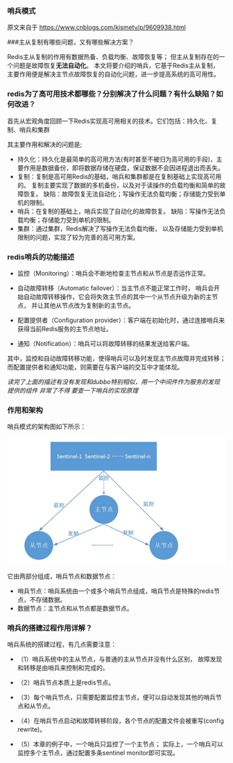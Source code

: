 ### 哨兵模式

原文来自于
https://www.cnblogs.com/kismetv/p/9609938.html


###主从复制有哪些问题，又有哪些解决方案？

Redis主从复制的作用有数据热备、负载均衡、故障恢复等；
但主从复制存在的一个问题是故障恢复**无法自动化**。
本文将要介绍的哨兵，它基于Redis主从复制，
主要作用便是解决主节点故障恢复的自动化问题，进一步提高系统的高可用性。


### redis为了高可用技术都哪些？分别解决了什么问题？有什么缺陷？如何改进？

首先从宏观角度回顾一下Redis实现高可用相关的技术。它们包括：持久化、复制、哨兵和集群

其主要作用和解决的问题是;

* 持久化：持久化是最简单的高可用方法(有时甚至不被归为高可用的手段)，主要作用是数据备份，即将数据存储在硬盘，保证数据不会因进程退出而丢失。
* 复制：复制是高可用Redis的基础，哨兵和集群都是在复制基础上实现高可用的。
  复制主要实现了数据的多机备份，以及对于读操作的负载均衡和简单的故障恢复。
  缺陷：故障恢复无法自动化；写操作无法负载均衡；存储能力受到单机的限制。
* 哨兵：在复制的基础上，哨兵实现了自动化的故障恢复。
  缺陷：写操作无法负载均衡；存储能力受到单机的限制。
* 集群：通过集群，Redis解决了写操作无法负载均衡，
  以及存储能力受到单机限制的问题，实现了较为完善的高可用方案。
  

### redis哨兵的功能描述

* 监控（Monitoring）：哨兵会不断地检查主节点和从节点是否运作正常。
* 自动故障转移（Automatic failover）：当主节点不能正常工作时，
哨兵会开始自动故障转移操作，它会将失效主节点的其中一个从节点升级为新的主节点，
并让其他从节点改为复制新的主节点。
* 配置提供者（Configuration provider）：客户端在初始化时，通过连接哨兵来获得当前Redis服务的主节点地址。

* 通知（Notification）：哨兵可以将故障转移的结果发送给客户端。

其中，监控和自动故障转移功能，使得哨兵可以及时发现主节点故障并完成转移；
而配置提供者和通知功能，则需要在与客户端的交互中才能体现。

_读完了上面的描述有没有发现和dubbo特别相似，用一个中间件作为服务的发现提供的组件
非常了不得 要查一下哨兵的实现原理_

### 作用和架构

哨兵模式的架构图如下所示：

![avatar](./哨兵的结构图.png)

它由两部分组成，哨兵节点和数据节点：

* 哨兵节点：哨兵系统由一个或多个哨兵节点组成，哨兵节点是特殊的redis节点，不存储数据。
* 数据节点：主节点和从节点都是数据节点。

### 哨兵的搭建过程作用详解？

哨兵系统的搭建过程，有几点需要注意：

* （1）哨兵系统中的主从节点，与普通的主从节点并没有什么区别，
       故障发现和转移是由哨兵来控制和完成的。

* （2）哨兵节点本质上是redis节点。

* （3）每个哨兵节点，只需要配置监控主节点，便可以自动发现其他的哨兵节点和从节点。

* （4）在哨兵节点启动和故障转移阶段，各个节点的配置文件会被重写(config rewrite)。

* （5）本章的例子中，一个哨兵只监控了一个主节点；
       实际上，一个哨兵可以监控多个主节点，通过配置多条sentinel monitor即可实现。


